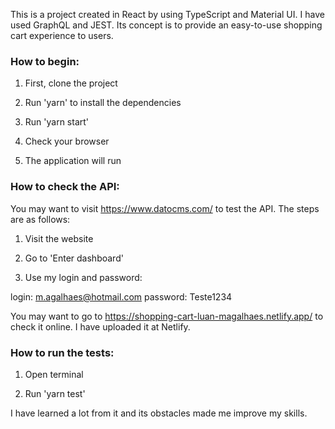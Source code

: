 This is a project created in React by using TypeScript and Material UI.
I have used GraphQL and JEST.
Its concept is to provide an easy-to-use shopping cart experience to users.

### How to begin:

1. First, clone the project

2. Run 'yarn' to install the dependencies

3. Run 'yarn start'

4. Check your browser

5. The application will run

### How to check the API:

You may want to visit https://www.datocms.com/ to test the API.
The steps are as follows:

1. Visit the website

2. Go to 'Enter dashboard'

3. Use my login and password:

login: m.agalhaes@hotmail.com
password: Teste1234

You may want to go to https://shopping-cart-luan-magalhaes.netlify.app/ to check it online.
I have uploaded it at Netlify.

### How to run the tests:

1. Open terminal

2. Run 'yarn test'

I have learned a lot from it and its obstacles made me improve my skills.

